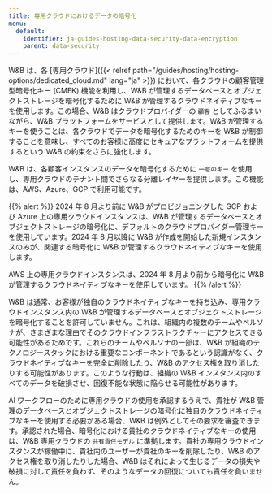 ```yaml
---
title: 専用クラウドにおけるデータの暗号化
menu:
  default:
    identifier: ja-guides-hosting-data-security-data-encryption
    parent: data-security
---
```


W&B は、各 [専用クラウド]({{< relref path="/guides/hosting/hosting-options/dedicated_cloud.md" lang="ja" >}}) において、各クラウドの顧客管理型暗号化キー (CMEK) 機能を利用し、W&B が管理するデータベースとオブジェクトストレージを暗号化するために W&B が管理するクラウドネイティブなキーを使用します。この場合、W&B はクラウドプロバイダーの `顧客` としてふるまいながら、W&B プラットフォームをサービスとして提供します。W&B が管理するキーを使うことは、各クラウドでデータを暗号化するためのキーを W&B が制御することを意味し、すべてのお客様に高度にセキュアなプラットフォームを提供するという W&B の約束をさらに強化します。

W&B は、各顧客インスタンスのデータを暗号化するために `一意のキー` を使用し、専用クラウドのテナント間でさらなる分離レイヤーを提供します。この機能は、AWS、Azure、GCP で利用可能です。

{{% alert %}}
2024 年 8 月より前に W&B がプロビジョニングした GCP および Azure 上の専用クラウドインスタンスは、W&B が管理するデータベースとオブジェクトストレージの暗号化に、デフォルトのクラウドプロバイダー管理キーを使用しています。2024 年 8 月以降に W&B が作成を開始した新規インスタンスのみが、関連する暗号化に W&B が管理するクラウドネイティブなキーを使用します。

AWS 上の専用クラウドインスタンスは、2024 年 8 月より前から暗号化に W&B が管理するクラウドネイティブなキーを使用しています。
{{% /alert %}}

W&B は通常、お客様が独自のクラウドネイティブなキーを持ち込み、専用クラウドインスタンス内の W&B が管理するデータベースとオブジェクトストレージを暗号化することを許可していません。これは、組織内の複数のチームやペルソナが、さまざまな理由でそのクラウドインフラストラクチャーにアクセスできる可能性があるためです。これらのチームやペルソナの一部は、W&B が組織のテクノロジースタックにおける重要なコンポーネントであるという認識がなく、クラウドネイティブなキーを完全に削除したり、W&B のアクセス権を取り消したりする可能性があります。このような行動は、組織の W&B インスタンス内のすべてのデータを破損させ、回復不能な状態に陥らせる可能性があります。

AI ワークフローのために専用クラウドの使用を承認するうえで、貴社が W&B 管理のデータベースとオブジェクトストレージの暗号化に独自のクラウドネイティブなキーを使用する必要がある場合、W&B は例外としてその要求を審査できます。承認された場合、暗号化における貴社のクラウドネイティブなキーの使用は、W&B 専用クラウドの `共有責任モデル` に準拠します。貴社の専用クラウドインスタンスが稼働中に、貴社内のユーザーが貴社のキーを削除したり、W&B のアクセス権を取り消したりした場合、W&B はそれによって生じるデータの損失や破損に対して責任を負わず、そのようなデータの回復についても責任を負いません。